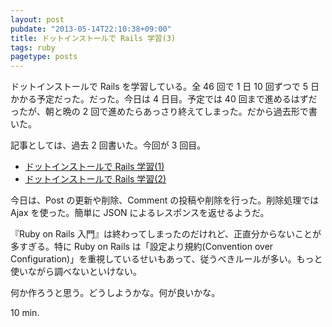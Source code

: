```yaml
---
layout: post
pubdate: "2013-05-14T22:10:38+09:00"
title: ドットインストールで Rails 学習(3)
tags: ruby
pagetype: posts
---
```

ドットインストールで Rails を学習している。全 46 回で 1 日 10 回ずつで 5 日かかる予定だった。だった。今日は 4 日目。予定では 40 回まで進めるはずだったが、朝と晩の 2 回で進めたらあっさり終えてしまった。だから過去形で書いた。

記事としては、過去 2 回書いた。今回が 3 回目。

- [ドットインストールで Rails 学習(1)][rails-1]
- [ドットインストールで Rails 学習(2)][rails-2]

今日は、Post の更新や削除、Comment の投稿や削除を行った。削除処理では Ajax を使った。簡単に JSON によるレスポンスを返せるようだ。

『Ruby on Rails 入門』は終わってしまったのだけれど、正直分からないことが多すぎる。特に Ruby on Rails は「設定より規約(Convention over Configuration)」を重視しているせいもあって、従うべきルールが多い。もっと使いながら調べないといけない。

何か作ろうと思う。どうしようかな。何が良いかな。

10 min.

[rails-1]: http://bouzuya.github.io/2013/05/12/dotinstall-basic-rails/
[rails-2]: http://bouzuya.github.io/2013/05/13/dotinstall-rails-2/
